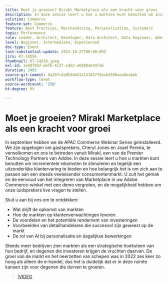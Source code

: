 ```yaml
---
title: Moet je groeien? Mirakl Marketplace als een kracht voor groei
description: In deze sessie leert u hoe u markten kunt benutten om incrementele inkomsten te stimuleren en tegelijk een uitzonderlijke klantervaring te bieden en hoe belangrijk het is om zich aan te passen aan een steeds veeleisender consumentenmarkt. De rol van AI bij personalisatie en dagelijkse bewerkingen. Steeds meer bedrijven zien markten als een strategische hoeksteen van hun bedrijf.
solution: Commerce
feature-set: Commerce
feature: Best Practices, Merchandising, Personalization, Customers
topic: Performance
role: Leader, Architect, Developer, Data Architect, Data Engineer, Admin, User
level: Beginner, Intermediate, Experienced
doc-type: Event
last-substantial-update: 2023-10-27T00:00:00Z
jira: KT-14256
thumbnail: KT-14256.jpeg
exl-id: 1e50f9b2-eefb-4c37-a4b2-e0300a634fa6
duration: 3493
source-git-commit: 9a297cda953d4414131657f9ac84580aea0eabeb
workflow-type: tm+mt
source-wordcount: '258'
ht-degree: 0%

---
```


# Moet je groeien? Mirakl Marketplace als een kracht voor groei

In september hebben we de APAC Commerce Webinar Series geïnstalleerd. We zijn opgetogen om gastsprekers, Cheryl Jones en Joael Pereira, te verwelkomen en ons te betreden vanuit Mirakl, een van de Premier Technology Partners van Adobe. In deze sessie leert u hoe u markten kunt benutten om incrementele inkomsten te stimuleren en tegelijk een uitzonderlijke klantervaring te bieden en hoe belangrijk het is om zich aan te passen aan een steeds veeleisender consumentenmarkt. U zult het gemak en de eenvoud van het integreren van Marketplace in uw Adobe Commerce-winkel met een demo vergroten, en de mogelijkheid hebben om onze luidsprekers live vragen te stellen.

Sluit u aan bij ons om te ontdekken:

* Wat drijft de opkomst van markten
* Hoe de markten op klantenverwachtingen leveren
* De voordelen en het potentiële rendement van investeringen
* Voorbeelden van detailhandelaren die succesvol zijn geweest op de markt
* De rol van AI bij personalisatie en dagelijkse bewerkingen

Steeds meer bedrijven zien markten als een strategische hoeksteen van hun bedrijf, en degenen die investeren krijgen de vruchten daarvan. De groei van de markt en het neerzetten van schepen was in 2022 zes keer zo hoog als alleen de e-handel, dus het is duidelijk dat er in deze ruimte kansen zijn voor degenen die durven te groeien.

>[!VIDEO](https://video.tv.adobe.com/v/3425190/?learn=on)
